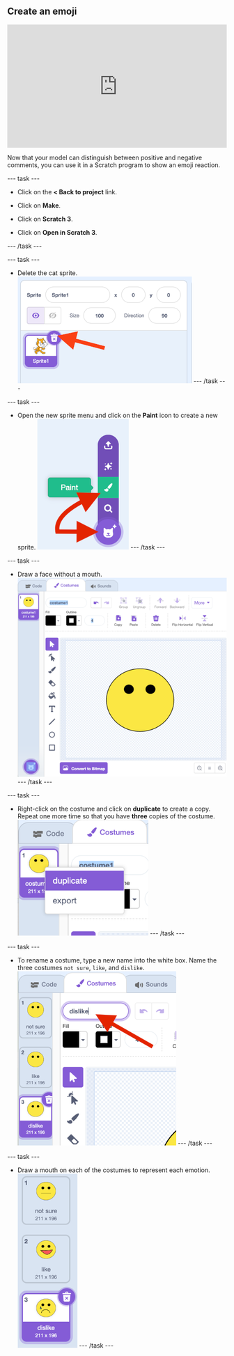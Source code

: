 ## Create an emoji

<html>
  <div style="position: relative; overflow: hidden; padding-top: 56.25%;">
    <iframe style="position: absolute; top: 0; left: 0; right: 0; width: 100%; height: 100%; border: none;" src="https://www.youtube.com/embed/RIz7WHhlBnQ?rel=0&cc_load_policy=1" allowfullscreen allow="accelerometer; autoplay; clipboard-write; encrypted-media; gyroscope; picture-in-picture; web-share"></iframe>
  </div>
</html>

Now that your model can distinguish between positive and negative comments, you can use it in a Scratch program to show an emoji reaction.

--- task ---
+ Click on the **< Back to project** link.

+ Click on **Make**.

+ Click on **Scratch 3**.

+ Click on **Open in Scratch 3**.

--- /task ---

--- task ---
+ Delete the cat sprite. ![Deleting default sprite](images/delete-cat.png) --- /task ---

--- task ---
+ Open the new sprite menu and click on the **Paint** icon to create a new sprite. ![Open the new sprite menu and select Paint](images/click-paint.png) --- /task ---

--- task ---
+ Draw a face without a mouth. ![Draw a face without a mouth](images/draw-face.png) --- /task ---

--- task ---
+ Right-click on the costume and click on **duplicate** to create a copy. Repeat one more time so that you have **three** copies of the costume. ![Right click on the face costume you just drew and click duplicate](images/duplicate-costume.png) --- /task ---

--- task ---
+ To rename a costume, type a new name into the white box. Name the three costumes `not sure`, `like`, and `dislike`. ![With a costume selected, type the costume name in the white box](images/costume-name.png) --- /task ---

--- task ---
+ Draw a mouth on each of the costumes to represent each emotion. ![Draw a mouth on each costume to represent an emotion](images/draw-mouths.png) --- /task ---

